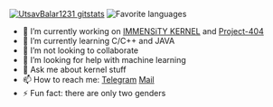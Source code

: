 [![UtsavBalar1231 gitstats](https://github-readme-stats.vercel.app/api?username=utsavbalar1231&theme=calm&layout=compact)](https://github.com/utsavbalar1231)
![Favorite languages](https://github-readme-stats.vercel.app/api/top-langs/?username=utsavbalar1231&theme=calm&layout=compact)

- 🔭 I’m currently working on [IMMENSiTY KERNEL](https://github.com/UtsavBalar1231/kernel_xiaomi_raphael/blob/auto-kernel/README.md) and [Project-404](https://http://project404.co/)
- 🌱 I’m currently learning C/C++ and JAVA
- 👯 I’m not looking to collaborate
- 🤔 I’m looking for help with machine learning
- 💬 Ask me about kernel stuff
- 📫 How to reach me: [Telegram](https://t.me/utsavthecunt) [Mail](utsavbalar1231@gmail.com)
- ⚡ Fun fact: there are only two genders
